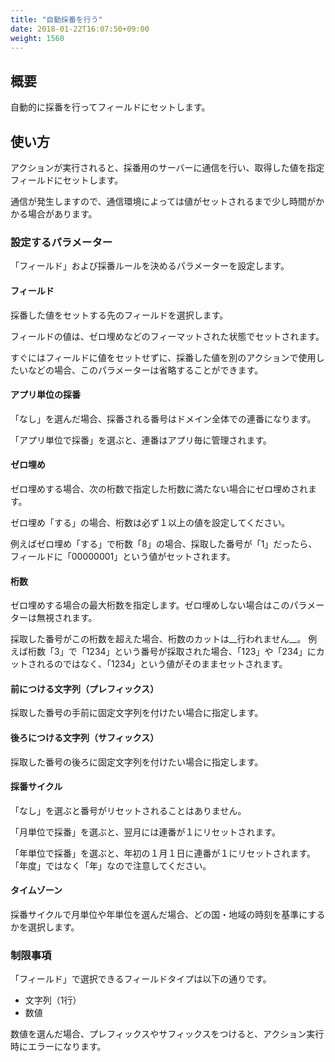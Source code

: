 ```yaml
---
title: "自動採番を行う"
date: 2018-01-22T16:07:50+09:00
weight: 1560
---
```


## 概要

自動的に採番を行ってフィールドにセットします。

## 使い方

アクションが実行されると、採番用のサーバーに通信を行い、取得した値を指定フィールドにセットします。

通信が発生しますので、通信環境によっては値がセットされるまで少し時間がかかる場合があります。

### 設定するパラメーター

「フィールド」および採番ルールを決めるパラメーターを設定します。

#### フィールド

採番した値をセットする先のフィールドを選択します。

フィールドの値は、ゼロ埋めなどのフィーマットされた状態でセットされます。

すぐにはフィールドに値をセットせずに、採番した値を別のアクションで使用したいなどの場合、このパラメーターは省略することができます。

#### アプリ単位の採番

「なし」を選んだ場合、採番される番号はドメイン全体での連番になります。

「アプリ単位で採番」を選ぶと、連番はアプリ毎に管理されます。

#### ゼロ埋め

ゼロ埋めする場合、次の桁数で指定した桁数に満たない場合にゼロ埋めされます。

ゼロ埋め「する」の場合、桁数は必ず１以上の値を設定してください。

例えばゼロ埋め「する」で桁数「8」の場合、採取した番号が「1」だったら、フィールドに「00000001」という値がセットされます。

#### 桁数

ゼロ埋めする場合の最大桁数を指定します。ゼロ埋めしない場合はこのパラメーターは無視されます。

採取した番号がこの桁数を超えた場合、桁数のカットは__行われません__。
例えば桁数「3」で「1234」という番号が採取された場合、「123」や「234」にカットされるのではなく、「1234」という値がそのままセットされます。

#### 前につける文字列（プレフィックス）

採取した番号の手前に固定文字列を付けたい場合に指定します。

#### 後ろにつける文字列（サフィックス）

採取した番号の後ろに固定文字列を付けたい場合に指定します。

#### 採番サイクル

「なし」を選ぶと番号がリセットされることはありません。

「月単位で採番」を選ぶと、翌月には連番が１にリセットされます。

「年単位で採番」を選ぶと、年初の１月１日に連番が１にリセットされます。
「年度」ではなく「年」なので注意してください。

#### タイムゾーン

採番サイクルで月単位や年単位を選んだ場合、どの国・地域の時刻を基準にするかを選択します。

### 制限事項

「フィールド」で選択できるフィールドタイプは以下の通りです。

- 文字列（1行）
- 数値

数値を選んだ場合、プレフィックスやサフィックスをつけると、アクション実行時にエラーになります。
